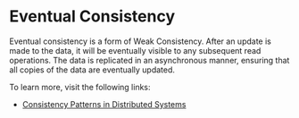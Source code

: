 # Eventual Consistency

Eventual consistency is a form of Weak Consistency. After an update is made to the data, it will be eventually visible to any subsequent read operations. The data is replicated in an asynchronous manner, ensuring that all copies of the data are eventually updated.

To learn more, visit the following links:

- [Consistency Patterns in Distributed Systems](https://cs.fyi/guide/consistency-patterns-week-strong-eventual/)

